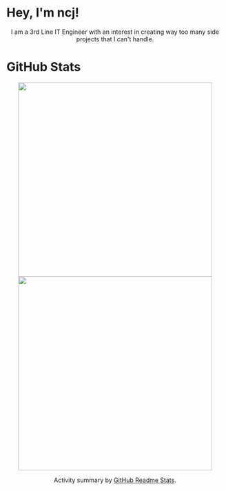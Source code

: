 <h1>Hey, I'm ncj!</h1>
<p align="center">I am a 3rd Line IT Engineer with an interest in creating way too many side projects that I can't handle.</p>
 
 <h1>GitHub Stats</h1>
<div align="center">
<img width="450px" align="center" src="https://github-readme-stats.vercel.app/api?username=ncjsvr&show_icons=true&count_private=true&theme=tokyonight" />
  <img width="450px" align="center" src="https://github-readme-stats.vercel.app/api/top-langs/?username=ncjsvr&count_private=true&theme=tokyonight" />
</div>

<p align="center">Activity summary by <a href="https://github.com/anuraghazra/github-readme-stats">GitHub Readme Stats</a>.</p>
